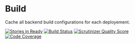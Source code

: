 Build
=====

Cache all backend build configurations for each deployement.

[![Stories in Ready](https://badge.waffle.io/Opine-Org/Build.png?label=ready&title=Ready)](https://waffle.io/Opine-Org/Build)
[![Build Status](https://travis-ci.org/Opine-Org/Build.png?branch=master)](https://travis-ci.org/Opine-Org/Build)
[![Scrutinizer Quality Score](https://scrutinizer-ci.com/g/Opine-Org/Build/badges/quality-score.png?s=345960c961c6d6da9788d4238c2f9c2a90a29a84)](https://scrutinizer-ci.com/g/Opine-Org/Build/)
[![Code Coverage](https://scrutinizer-ci.com/g/Opine-Org/Build/badges/coverage.png?s=a8bb5c9fd7b98c7c4debb4d88e1064ee5e48f3c4)](https://scrutinizer-ci.com/g/Opine-Org/Build/)
